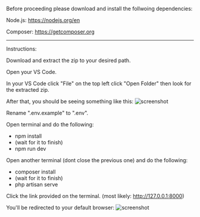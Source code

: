 Before proceeding please download and install the follwoing dependencies:

Node.js: https://nodejs.org/en

Composer: https://getcomposer.org

--------------------------------------------------------------------------------------------------------------------------------------------------

Instructions:

Download and extract the zip to your desired path.

Open your VS Code.

In your VS Code click "File" on the top left click "Open Folder" then look for the extracted zip.

After that, you should be seeing something like this:
![screenshot](https://github.com/72-iar/rai-app/blob/9f46cd453fedf963eae7c609a55a16408e962235/readme-pic-1.png)


Rename ".env.example" to ".env".

Open terminal and do the following:
- npm install
- (wait for it to finish)
- npm run dev

Open another terminal (dont close the previous one) and do the following:
- composer install
- (wait for it to finish)
- php artisan serve


Click the link provided on the terminal.
(most likely: http://127.0.0.1:8000)

You'll be redirected to your default browser:
![screenshot](https://github.com/72-iar/rai-app/blob/783846c4ab6234ed0530f99823814db047d3e583/preview.png)
